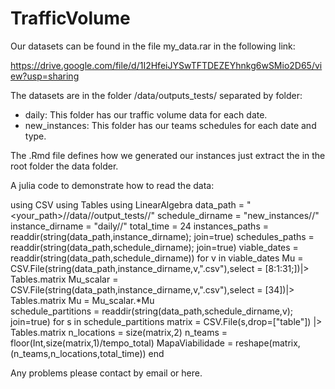 # TrafficVolume

Our datasets can be found in the file my_data.rar in the following link:

https://drive.google.com/file/d/1I2HfeiJYSwTFTDEZEYhnkg6wSMio2D65/view?usp=sharing

The datasets are in the folder /data/outputs_tests/ separated by folder:
- daily: This folder has our traffic volume data for each date.
- new_instances: This folder has our teams schedules for each date and type.

The .Rmd file defines how we generated our instances just extract the in the root folder the data folder.

A julia code to demonstrate how to read the data:

  using CSV
  using Tables
  using LinearAlgebra
  data_path = "<your_path>//data//output_tests//"
  schedule_dirname = "new_instances//"
  instance_dirname = "daily//"
  total_time = 24
  instances_paths = readdir(string(data_path,instance_dirname); join=true)
  schedules_paths = readdir(string(data_path,schedule_dirname); join=true)
  viable_dates = readdir(string(data_path,schedule_dirname))
  for v in viable_dates
    Mu = CSV.File(string(data_path,instance_dirname,v,".csv"),select = [8:1:31;])|> Tables.matrix
    Mu_scalar = CSV.File(string(data_path,instance_dirname,v,".csv"),select = [34])|> Tables.matrix
    Mu = Mu_scalar.*Mu    
    schedule_partitions = readdir(string(data_path,schedule_dirname,v); join=true) 
    for s in schedule_partitions
      matrix = CSV.File(s,drop=["table"]) |> Tables.matrix
      n_locations = size(matrix,2)
      n_teams = floor(Int,size(matrix,1)/tempo_total)
      MapaViabilidade = reshape(matrix,(n_teams,n_locations,total_time))
  end
  
Any problems please contact by email or here.


